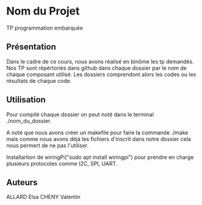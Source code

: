 # Nom du Projet
TP programmation embarquée
## Présentation 
Dans le cadre de ce cours, nous avons réalisé en binôme les tp demandés. Nos TP sont répértoriés dans github dans chaque dossier par le nom de chaque composant utilisé.
Les dossiers comprendont alors les codes ou les résultats de chaque code.
## Utilisation
Pour compilé chaque dossier on peut noté dans le terminal ./nom_du_dossier.

A noté que nous avons créer un makefile pour faire la commande ./make mais  comme nous avons déjà les fichiers d'inscrit dans notre dossier cela nous permert de ne pas l'utiliser.

Installartion de wiringPi("sudo apt install wiringpi") pour prendre en charge plusieurs protocoles comme I2C, SPI, UART.




## Auteurs
ALLARD Elsa
CHENY Valentin 
